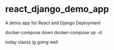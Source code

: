 # react_django_demo_app
A demo app for React and Django Deployment

docker-compose down
docker-compose up -d

today classs ig going well

